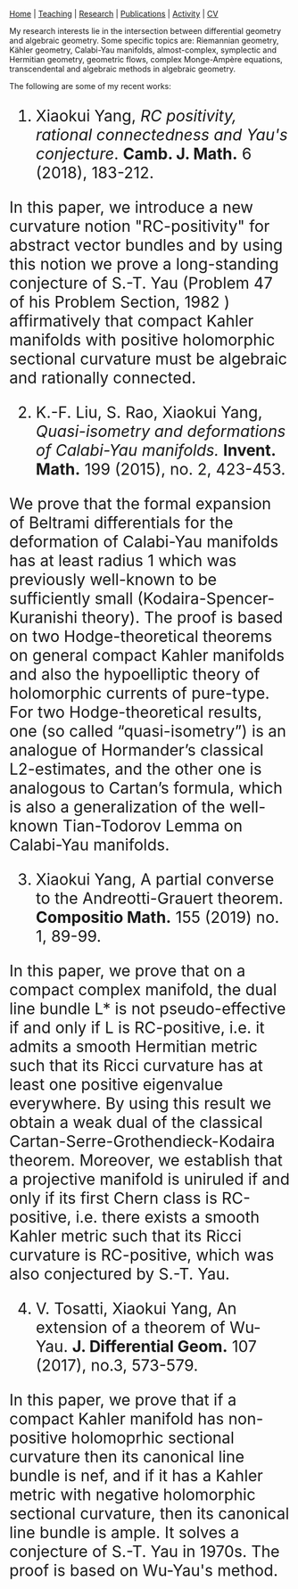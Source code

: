  [Home](https://ymsc-geometry.github.io/xkyang)  | [Teaching](https://ubw-q.github.io/teaching) |  [Research](https://ymsc-geometry.github.io/yangresearch)  |  [Publications](https://ubw-q.github.io/publications)  |  [Activity](https://ubw-q.github.io/activity)  |  [CV](https://ubw-q.github.io/cv)  





My research interests lie in the intersection between differential geometry and algebraic geometry. Some specific topics are: Riemannian geometry, Kähler geometry, Calabi-Yau manifolds, almost-complex, symplectic and Hermitian geometry, geometric flows, complex Monge-Ampère equations, transcendental and algebraic methods in algebraic geometry.



The following are some of my recent works:

<span style="font-color:blue;font-size:28px;"> 

1. Xiaokui Yang,  *RC positivity, rational connectedness and Yau's conjecture*.  **Camb. J. Math.** 6 (2018), 183-212.</span>

In this paper, we introduce a new curvature notion "RC-positivity" for abstract vector bundles and by using this notion we prove a long-standing conjecture of S.-T. Yau (Problem 47 of his Problem Section, 1982 ) affirmatively that compact Kahler manifolds with positive holomorphic sectional curvature must be algebraic and rationally connected.



2. K.-F. Liu, S. Rao, Xiaokui Yang,  *Quasi-isometry and deformations of Calabi-Yau manifolds.*  **Invent. Math.** 199 (2015), no. 2, 423-453. 

We prove that the formal expansion of Beltrami differentials for the deformation of Calabi-Yau manifolds has at least radius 1 which was previously well-known to be sufficiently small (Kodaira-Spencer-Kuranishi theory). The proof is based on two Hodge-theoretical theorems on general compact Kahler manifolds and also the hypoelliptic theory of holomorphic currents of pure-type. For two Hodge-theoretical results, one (so called “quasi-isometry”) is an analogue of Hormander’s classical L2-estimates, and the other one is analogous to Cartan’s formula, which is also a generalization of the well-known Tian-Todorov Lemma on Calabi-Yau manifolds.



3. Xiaokui Yang,  A partial converse to the Andreotti-Grauert theorem.    **Compositio Math.**  155  (2019)  no. 1, 89-99. 

In this paper, we prove that on a compact complex manifold, the dual line bundle L* is not pseudo-effective if and only if L is RC-positive, i.e. it admits a smooth Hermitian metric such that its Ricci curvature has at least one positive eigenvalue everywhere. By using this result we obtain a weak dual of the classical Cartan-Serre-Grothendieck-Kodaira theorem. Moreover, we establish that a projective manifold is uniruled if and only if its first Chern class is RC-positive, i.e. there exists a smooth Kahler metric such that its Ricci curvature is RC-positive, which was also conjectured by S.-T. Yau.



4. V. Tosatti, Xiaokui Yang,  An extension of a theorem of Wu-Yau.  **J. Differential Geom.** 107 (2017), no.3, 573-579.

In this paper, we prove that if a compact Kahler manifold has non-positive holomoprhic sectional curvature then its canonical line bundle is nef, and if it has a Kahler metric with negative holomorphic sectional curvature, then its canonical line bundle is ample. It solves a conjecture of S.-T. Yau in 1970s. The proof is based on Wu-Yau's method.





